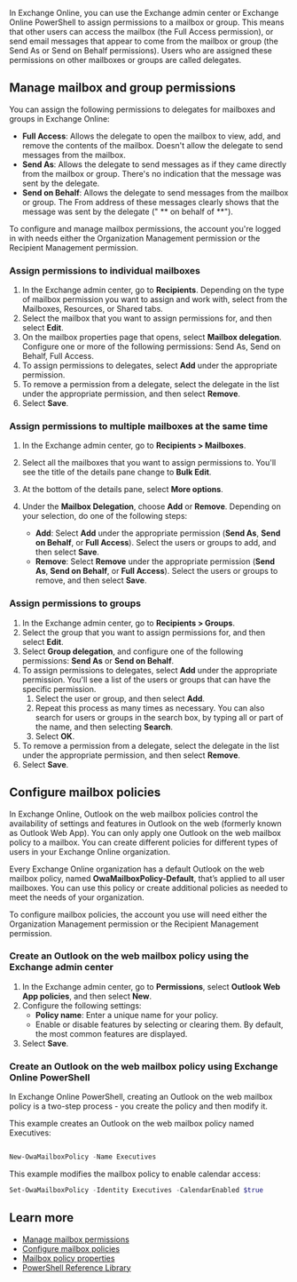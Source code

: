 In Exchange Online, you can use the Exchange admin center or Exchange Online PowerShell to assign permissions to a mailbox or group. This means that other users can access the mailbox (the Full Access permission), or send email messages that appear to come from the mailbox or group (the Send As or Send on Behalf permissions). Users who are assigned these permissions on other mailboxes or groups are called delegates.  

## Manage mailbox and group permissions 

You can assign the following permissions to delegates for mailboxes and groups in Exchange Online: 

- **Full Access**: Allows the delegate to open the mailbox to view, add, and remove the contents of the mailbox. Doesn't allow the delegate to send messages from the mailbox. 
- **Send As**: Allows the delegate to send messages as if they came directly from the mailbox or group. There's no indication that the message was sent by the delegate.  
- **Send on Behalf**: Allows the delegate to send messages from the mailbox or group. The From address of these messages clearly shows that the message was sent by the delegate (" ** on behalf of **"). 

To configure and manage mailbox permissions, the account you're logged in with needs either the Organization Management permission or the Recipient Management permission. 

### Assign permissions to individual mailboxes  

1. In the Exchange admin center, go to **Recipients**. Depending on the type of mailbox permission you want to assign and work with, select from the Mailboxes, Resources, or Shared tabs. 
2. Select the mailbox that you want to assign permissions for, and then select **Edit**. 
3. On the mailbox properties page that opens, select **Mailbox delegation**. Configure one or more of the following permissions: Send As, Send on Behalf, Full Access. 
4. To assign permissions to delegates, select **Add** under the appropriate permission. 
5. To remove a permission from a delegate, select the delegate in the list under the appropriate permission, and then select **Remove**. 
6. Select **Save**. 


### Assign permissions to multiple mailboxes at the same time 

1. In the Exchange admin center, go to **Recipients > Mailboxes**. 
2. Select all the mailboxes that you want to assign permissions to. You'll see the title of the details pane change to **Bulk Edit**. 
3. At the bottom of the details pane, select **More options**.  
4. Under the **Mailbox Delegation**, choose **Add** or **Remove**. Depending on your selection, do one of the following steps: 

   - **Add**: Select **Add** under the appropriate permission (**Send As**, **Send on Behalf**, or **Full Access**). Select the users or groups to add, and then select **Save**. 
   - **Remove**: Select **Remove** under the appropriate permission (**Send As**, **Send on Behalf**, or **Full Access**). Select the users or groups to remove, and then select **Save**. 


### Assign permissions to groups 

1. In the Exchange admin center, go to **Recipients > Groups**. 
2. Select the group that you want to assign permissions for, and then select **Edit**. 
3. Select **Group delegation**, and configure one of the following permissions: **Send As** or **Send on Behalf**. 
4. To assign permissions to delegates, select **Add** under the appropriate permission. You'll see a list of the users or groups that can have the specific permission.  
   1. Select the user or group, and then select **Add**.  
   2. Repeat this process as many times as necessary. You can also search for users or groups in the search box, by typing all or part of the name, and then selecting **Search**.  
   3. Select **OK**. 
5. To remove a permission from a delegate, select the delegate in the list under the appropriate permission, and then select **Remove**. 
6. Select **Save**. 

## Configure mailbox policies 

In Exchange Online, Outlook on the web mailbox policies control the availability of settings and features in Outlook on the web (formerly known as Outlook Web App). You can only apply one Outlook on the web mailbox policy to a mailbox. You can create different policies for different types of users in your Exchange Online organization. 

Every Exchange Online organization has a default Outlook on the web mailbox policy, named **OwaMailboxPolicy-Default**, that’s applied to all user mailboxes. You can use this policy or create additional policies as needed to meet the needs of your organization. 

To configure mailbox policies, the account you use will need either the Organization Management permission or the Recipient Management permission. 


### Create an Outlook on the web mailbox policy using the Exchange admin center 

1. In the Exchange admin center, go to **Permissions**, select **Outlook Web App policies**, and then select **New**. 
2. Configure the following settings: 
   - **Policy name**: Enter a unique name for your policy. 
   - Enable or disable features by selecting or clearing them. By default, the most common features are displayed. 
3. Select **Save**. 

 

### Create an Outlook on the web mailbox policy using Exchange Online PowerShell

In Exchange Online PowerShell, creating an Outlook on the web mailbox policy is a two-step process - you create the policy and then modify it.

This example creates an Outlook on the web mailbox policy named Executives: 

```PowerShell 

New-OwaMailboxPolicy -Name Executives 

``` 

This example modifies the mailbox policy to enable calendar access:

```PowerShell
Set-OwaMailboxPolicy -Identity Executives -CalendarEnabled $true
```

## Learn more

- [Manage mailbox permissions](/Exchange/recipients-in-exchange-online/manage-permissions-for-recipients) 
- [Configure mailbox policies](/exchange/clients-and-mobile-in-exchange-online/outlook-on-the-web/outlook-web-app-mailbox-policies) 
- [Mailbox policy properties](/exchange/clients-and-mobile-in-exchange-online/outlook-on-the-web/configure-outlook-web-app-mailbox-policy-properties) 
- [PowerShell Reference Library](/powershell/windows/get-started?azure-portal=true) 